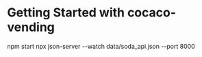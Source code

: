 # Getting Started with cocaco-vending
npm start
npx json-server --watch data/soda_api.json --port 8000